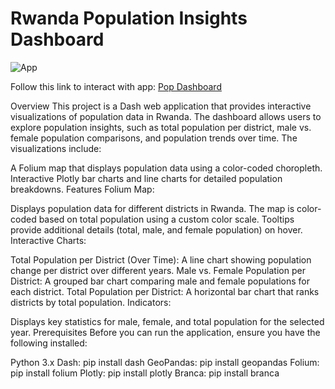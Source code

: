 # Rwanda Population Insights Dashboard
![App](https://github.com/user-attachments/assets/76786a62-0567-43a6-ab2a-4294fbb9a972)

Follow this link to interact with app: [Pop Dashboard](https://rwanda-pop-insight-dashboard.onrender.com/)

Overview
This project is a Dash web application that provides interactive visualizations of population data in Rwanda. The dashboard allows users to explore population insights, such as total population per district, male vs. female population comparisons, and population trends over time. The visualizations include:

A Folium map that displays population data using a color-coded choropleth.
Interactive Plotly bar charts and line charts for detailed population breakdowns.
Features
Folium Map:

Displays population data for different districts in Rwanda.
The map is color-coded based on total population using a custom color scale.
Tooltips provide additional details (total, male, and female population) on hover.
Interactive Charts:

Total Population per District (Over Time): A line chart showing population change per district over different years.
Male vs. Female Population per District: A grouped bar chart comparing male and female populations for each district.
Total Population per District: A horizontal bar chart that ranks districts by total population.
Indicators:

Displays key statistics for male, female, and total population for the selected year.
Prerequisites
Before you can run the application, ensure you have the following installed:

Python 3.x
Dash: pip install dash
GeoPandas: pip install geopandas
Folium: pip install folium
Plotly: pip install plotly
Branca: pip install branca









